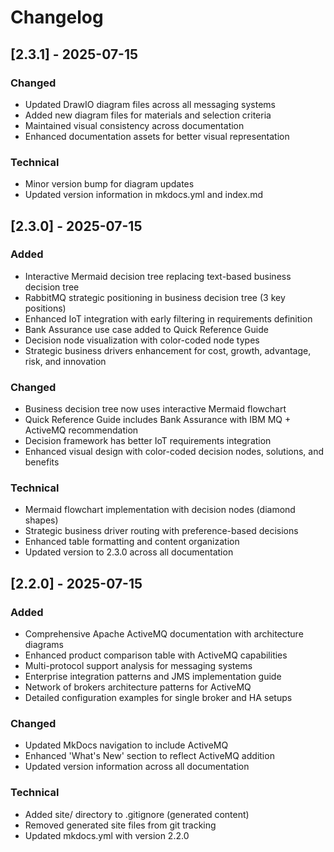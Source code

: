 # Changelog

## [2.3.1] - 2025-07-15

### Changed
- Updated DrawIO diagram files across all messaging systems
- Added new diagram files for materials and selection criteria
- Maintained visual consistency across documentation
- Enhanced documentation assets for better visual representation

### Technical
- Minor version bump for diagram updates
- Updated version information in mkdocs.yml and index.md

## [2.3.0] - 2025-07-15

### Added
- Interactive Mermaid decision tree replacing text-based business decision tree
- RabbitMQ strategic positioning in business decision tree (3 key positions)
- Enhanced IoT integration with early filtering in requirements definition
- Bank Assurance use case added to Quick Reference Guide
- Decision node visualization with color-coded node types
- Strategic business drivers enhancement for cost, growth, advantage, risk, and innovation

### Changed
- Business decision tree now uses interactive Mermaid flowchart
- Quick Reference Guide includes Bank Assurance with IBM MQ + ActiveMQ recommendation
- Decision framework has better IoT requirements integration
- Enhanced visual design with color-coded decision nodes, solutions, and benefits

### Technical
- Mermaid flowchart implementation with decision nodes (diamond shapes)
- Strategic business driver routing with preference-based decisions
- Enhanced table formatting and content organization
- Updated version to 2.3.0 across all documentation

## [2.2.0] - 2025-07-15

### Added
- Comprehensive Apache ActiveMQ documentation with architecture diagrams
- Enhanced product comparison table with ActiveMQ capabilities
- Multi-protocol support analysis for messaging systems
- Enterprise integration patterns and JMS implementation guide
- Network of brokers architecture patterns for ActiveMQ
- Detailed configuration examples for single broker and HA setups

### Changed
- Updated MkDocs navigation to include ActiveMQ
- Enhanced 'What's New' section to reflect ActiveMQ addition
- Updated version information across all documentation

### Technical
- Added site/ directory to .gitignore (generated content)
- Removed generated site files from git tracking
- Updated mkdocs.yml with version 2.2.0
